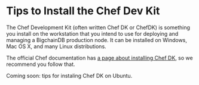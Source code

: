 # Tips to Install the Chef Dev Kit

The Chef Development Kit (often written Chef DK or ChefDK) is something you install on the workstation that you intend to use for deploying and managing a BigchainDB production node. It can be installed on Windows, Mac OS X, and many Linux distributions.

The official Chef documentation has [a page about installing Chef DK](https://docs.chef.io/install_dk.html), so we recommend you follow that.

Coming soon: tips for instaling Chef DK on Ubuntu.

